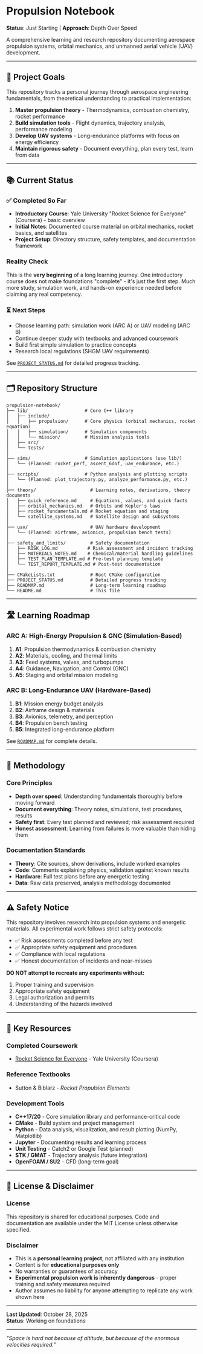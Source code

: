 # Propulsion Notebook

**Status**: Just Starting | **Approach**: Depth Over Speed

A comprehensive learning and research repository documenting aerospace propulsion systems, orbital mechanics, and unmanned aerial vehicle (UAV) development.

---

## 🎯 Project Goals

This repository tracks a personal journey through aerospace engineering fundamentals, from theoretical understanding to practical implementation:

1. **Master propulsion theory** - Thermodynamics, combustion chemistry, rocket performance
2. **Build simulation tools** - Flight dynamics, trajectory analysis, performance modeling  
3. **Develop UAV systems** - Long-endurance platforms with focus on energy efficiency
4. **Maintain rigorous safety** - Document everything, plan every test, learn from data

---

## 📚 Current Status

### ✅ Completed So Far
- **Introductory Course**: Yale University "Rocket Science for Everyone" (Coursera) - basic overview
- **Initial Notes**: Documented course material on orbital mechanics, rocket basics, and satellites
- **Project Setup**: Directory structure, safety templates, and documentation framework

### Reality Check
This is the **very beginning** of a long learning journey. One introductory course does not make foundations "complete" - it's just the first step. Much more study, simulation work, and hands-on experience needed before claiming any real competency.

### ⏳ Next Steps
- Choose learning path: simulation work (ARC A) or UAV modeling (ARC B)
- Continue deeper study with textbooks and advanced coursework
- Build first simple simulation to practice concepts
- Research local regulations (SHGM UAV requirements)

See [`PROJECT_STATUS.md`](PROJECT_STATUS.md) for detailed progress tracking.

---

## 🗂️ Repository Structure

```
propulsion-notebook/
├── lib/                     # Core C++ library
│   ├── include/
│   │   ├── propulsion/      # Core physics (orbital mechanics, rocket equation)
│   │   ├── simulation/      # Simulation components
│   │   └── mission/         # Mission analysis tools
│   ├── src/
│   └── tests/
│
├── sims/                    # Simulation applications (use lib/)
│   └── (Planned: rocket_perf, ascent_6dof, uav_endurance, etc.)
│
├── scripts/                 # Python analysis and plotting scripts
│   └── (Planned: plot_trajectory.py, analyze_performance.py, etc.)
│
├── theory/                    # Learning notes, derivations, theory documents
│   ├── quick_reference.md     # Equations, values, and quick facts
│   ├── orbital_mechanics.md   # Orbits and Kepler's laws
│   ├── rocket_fundamentals.md # Rocket equation and staging
│   └── satellite_systems.md   # Satellite design and subsystems
│
├── uav/                       # UAV hardware development
│   └── (Planned: airframe, avionics, propulsion bench tests)
│
├── safety_and_limits/         # Safety documentation
│   ├── RISK_LOG.md           # Risk assessment and incident tracking
│   ├── MATERIALS_NOTES.md    # Chemical/material handling guidelines
│   ├── TEST_PLAN_TEMPLATE.md # Pre-test planning template
│   └── TEST_REPORT_TEMPLATE.md # Post-test documentation
│
├── CMakeLists.txt             # Root CMake configuration
├── PROJECT_STATUS.md          # Detailed progress tracking
├── ROADMAP.md                 # Long-term learning roadmap
└── README.md                  # This file
```

---

## 🛣️ Learning Roadmap

### ARC A: High-Energy Propulsion & GNC (Simulation-Based)
1. **A1**: Propulsion thermodynamics & combustion chemistry
2. **A2**: Materials, cooling, and thermal limits  
3. **A3**: Feed systems, valves, and turbopumps
4. **A4**: Guidance, Navigation, and Control (GNC)
5. **A5**: Staging and orbital mission modeling

### ARC B: Long-Endurance UAV (Hardware-Based)
1. **B1**: Mission energy budget analysis
2. **B2**: Airframe design & materials
3. **B3**: Avionics, telemetry, and perception
4. **B4**: Propulsion bench testing
5. **B5**: Integrated long-endurance platform

See [`ROADMAP.md`](ROADMAP.md) for complete details.

---

## 🔬 Methodology

### Core Principles
- **Depth over speed**: Understanding fundamentals thoroughly before moving forward
- **Document everything**: Theory notes, simulations, test procedures, results
- **Safety first**: Every test planned and reviewed; risk assessment required
- **Honest assessment**: Learning from failures is more valuable than hiding them

### Documentation Standards
- **Theory**: Cite sources, show derivations, include worked examples
- **Code**: Comments explaining physics, validation against known results
- **Hardware**: Full test plans before any energetic testing
- **Data**: Raw data preserved, analysis methodology documented

---

## ⚠️ Safety Notice

This repository involves research into propulsion systems and energetic materials. All experimental work follows strict safety protocols:

- ✅ Risk assessments completed before any test
- ✅ Appropriate safety equipment and procedures
- ✅ Compliance with local regulations
- ✅ Honest documentation of incidents and near-misses

**DO NOT attempt to recreate any experiments without:**
1. Proper training and supervision
2. Appropriate safety equipment
3. Legal authorization and permits
4. Understanding of the hazards involved

---

## 📖 Key Resources

### Completed Coursework
- [Rocket Science for Everyone](https://www.coursera.org/learn/rocket-science-for-everyone/) - Yale University (Coursera)

### Reference Textbooks
- Sutton & Biblarz - *Rocket Propulsion Elements*

### Development Tools
- **C++17/20** - Core simulation library and performance-critical code
- **CMake** - Build system and project management
- **Python** - Data analysis, visualization, and result plotting (NumPy, Matplotlib)
- **Jupyter** - Documenting results and learning process
- **Unit Testing** - Catch2 or Google Test (planned)
- **STK / GMAT** - Trajectory analysis (future integration)
- **OpenFOAM / SU2** - CFD (long-term goal)

---

## 📝 License & Disclaimer

### License
This repository is shared for educational purposes. Code and documentation are available under the MIT License unless otherwise specified.

### Disclaimer
- This is a **personal learning project**, not affiliated with any institution
- Content is for **educational purposes only**
- No warranties or guarantees of accuracy
- **Experimental propulsion work is inherently dangerous** - proper training and safety measures required
- Author assumes no liability for anyone attempting to replicate any work shown here

---

**Last Updated**: October 28, 2025  
**Status**: Working on foundations

---

_"Space is hard not because of altitude, but because of the enormous velocities required."_

